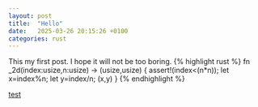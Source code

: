 ```yaml
---
layout: post
title:  "Hello"
date:   2025-03-26 20:15:26 +0100
categories: rust 
---
```

This my first post. I hope it will not be too boring.
{% highlight rust %}
fn _2d(index:usize,n:usize) -> (usize,usize) {
	assert!(index<(n*n));
	let x=index%n;
	let y=index/n;
	(x,y)
}
{% endhighlight %}

[test](https://github.com/julien5)


